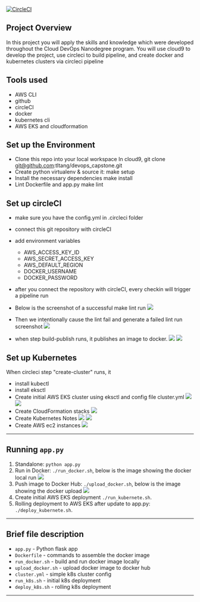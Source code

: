 [![CircleCI](https://dl.circleci.com/status-badge/img/gh/tltang/devops_capstone/tree/master.svg?style=svg)](https://dl.circleci.com/status-badge/redirect/gh/tltang/devops_capstone/tree/master)

## Project Overview

In this project you will apply the skills and knowledge which were developed throughout the Cloud DevOps Nanodegree program.
You will use cloud9 to develop the project, use circleci to build pipeline, and create docker and kubernetes clusters via circleci pipeline

## Tools used
* AWS CLI
* github
* circleCI
* docker
* kubernetes cli
* AWS EKS and cloudformation

## Set up the Environment

* Clone this repo into your local workspace
In cloud9, git clone git@github.com:tltang/devops_capstone.git
* Create python virtualenv & source it:
make setup 
* Install the necessary dependencies
make install
* Lint Dockerfile and app.py
make lint

## Set up circleCI

* make sure you have the config.yml in .circleci folder
* connect this git repository with circleCI
* add environment variables 
  * AWS_ACCESS_KEY_ID
  * AWS_SECRET_ACCESS_KEY
  * AWS_DEFAULT_REGION
  * DOCKER_USERNAME
  * DOCKER_PASSWORD

* after you connect the repository with circleCI, every checkin will trigger a pipeline run
* Below is the screenshot of a successful make lint run
  ![](images/successfullint.jpg)
* Then we intentionally cause the lint fail and generate a failed lint run screenshot
  ![](images/failed-lint.jpg)
* when step build-publish runs, it publishes an image to docker.
  ![](images/docker-1.jpg)
  ![](images/docker-2.jpg)

## Set up Kubernetes

When circleci step "create-cluster" runs, it 
* install kubectl
* install eksctl
* Create initial AWS EKS cluster using eksctl and config file cluster.yml
  ![](images/circleci-EKSCluster-creation-1.jpg)
  ![](images/circleci-EKSCluster-creation-2.jpg)
* Create CloudFormation stacks
  ![](images/circleci-CloudFormation-Stacks.jpg)
* Create Kubernetes Notes
  ![](images/Kubernetes-Nodes-1.jpg)
  ![](images/Kubernetes-Nodes-2.jpg)
* Create AWS ec2 instances
  ![](images/aws-ec2.jpg)






---


## Running `app.py`

1. Standalone:  `python app.py`
2. Run in Docker:  `./run_docker.sh`, below is the image showing the docker local run
   ![](images/docker-3.jpg)
3. Push image to Docker Hub: `./upload_docker.sh`, below is the image showing the docker upload
   ![](images/docker-4.jpg)
4. Create initial AWS EKS deployment `./run_kubernete.sh`. 
5. Rolling deployment to AWS EKS after update to app.py:  `./deploy_kubernete.sh`.


---
## Brief file description
* `app.py` - Python flask app
* `Dockerfile` - commands to assemble the docker image
* `run_docker.sh` - build and run docker image locally
* `upload_docker.sh` - upload docker image to docker hub
* `cluster.yml` - simple k8s cluster config
* `run_k8s.sh` - initial k8s deployment
* `deploy_k8s.sh` - rolling k8s deployment
---

